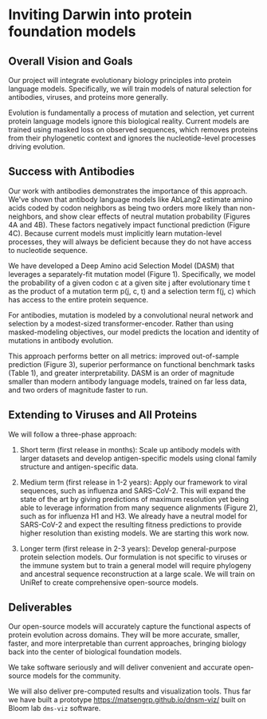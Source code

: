 # Inviting Darwin into protein foundation models

## Overall Vision and Goals

Our project will integrate evolutionary biology principles into protein language models.  Specifically, we will train models of natural selection for antibodies, viruses, and proteins more generally.

Evolution is fundamentally a process of mutation and selection, yet current protein language models ignore this biological reality.  Current models are trained using masked loss on observed sequences, which removes proteins from their phylogenetic context and ignores the nucleotide-level processes driving evolution.

## Success with Antibodies

Our work with antibodies demonstrates the importance of this approach.  We've shown that antibody language models like AbLang2 estimate amino acids coded by codon neighbors as being two orders more likely than non-neighbors, and show clear effects of neutral mutation probability (Figures 4A and 4B).  These factors negatively impact functional prediction (Figure 4C).  Because current models must implicitly learn mutation-level processes, they will always be deficient because they do not have access to nucleotide sequence.

We have developed a Deep Amino acid Selection Model (DASM) that leverages a separately-fit mutation model (Figure 1).  Specifically, we model the probability of a given codon c at a given site j after evolutionary time t as the product of a mutation term p(j, c, t) and a selection term f(j, c) which has access to the entire protein sequence.

For antibodies, mutation is modeled by a convolutional neural network and selection by a modest-sized transformer-encoder.  Rather than using masked-modeling objectives, our model predicts the location and identity of mutations in antibody evolution.

This approach performs better on all metrics: improved out-of-sample prediction (Figure 3), superior performance on functional benchmark tasks (Table 1), and greater interpretability.  DASM is an order of magnitude smaller than modern antibody language models, trained on far less data, and two orders of magnitude faster to run.

## Extending to Viruses and All Proteins

We will follow a three-phase approach:

1. Short term (first release in months): Scale up antibody models with larger datasets and develop antigen-specific models using clonal family structure and antigen-specific data.

2. Medium term (first release in 1-2 years): Apply our framework to viral sequences, such as influenza and SARS-CoV-2.  This will expand the state of the art by giving predictions of maximum resolution yet being able to leverage information from many sequence alignments (Figure 2), such as for influenza H1 and H3.  We already have a neutral model for SARS-CoV-2 and expect the resulting fitness predictions to provide higher resolution than existing models.  We are starting this work now.

3. Longer term (first release in 2-3 years): Develop general-purpose protein selection models.  Our formulation is not specific to viruses or the immune system but to train a general model will require phylogeny and ancestral sequence reconstruction at a large scale.  We will train on UniRef to create comprehensive open-source models.

## Deliverables

Our open-source models will accurately capture the functional aspects of protein evolution across domains.  They will be more accurate, smaller, faster, and more interpretable than current approaches, bringing biology back into the center of biological foundation models.

We take software seriously and will deliver convenient and accurate open-source models for the community.

We will also deliver pre-computed results and visualization tools.  Thus far we have built a prototype https://matsengrp.github.io/dnsm-viz/ built on Bloom lab `dms-viz` software.
